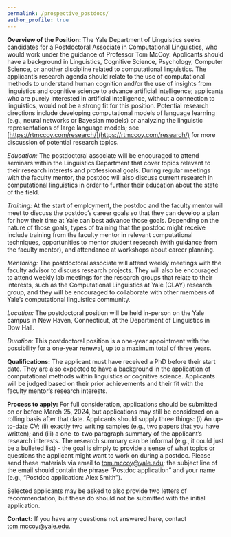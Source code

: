 ```yaml
---
permalink: /prospective_postdocs/
author_profile: true
---
```


**Overview of the Position:** The Yale Department of Linguistics seeks candidates for a Postdoctoral Associate in Computational Linguistics, who would work under the guidance of Professor Tom McCoy. Applicants should have a background in Linguistics, Cognitive Science, Psychology, Computer Science, or another discipline related to computational linguistics. The applicant’s research agenda should relate to the use of computational methods to understand human cognition and/or the use of insights from linguistics and cognitive science to advance artificial intelligence; applicants who are purely interested in artificial intelligence, without a connection to linguistics, would not be a strong fit for this position. Potential research directions include developing computational models of language learning (e.g., neural networks or Bayesian models) or analyzing the linguistic representations of large language models; see [https://rtmccoy.com/research/](https://rtmccoy.com/research/) for more discussion of potential research topics.

*Education:* The postdoctoral associate will be encouraged to attend seminars within the Linguistics Department that cover topics relevant to their research interests and professional goals. During regular meetings with the faculty mentor, the postdoc will also discuss current research in computational linguistics in order to further their education about the state of the field.

*Training:* At the start of employment, the postdoc and the faculty mentor will meet to discuss the postdoc’s career goals so that they can develop a plan for how their time at Yale can best advance those goals. Depending on the nature of those goals, types of training that the postdoc might receive include training from the faculty mentor in relevant computational techniques, opportunities to mentor student research (with guidance from the faculty mentor), and attendance at workshops about career planning.

*Mentoring:* The postdoctoral associate will attend weekly meetings with the faculty advisor to discuss research projects. They will also be encouraged to attend weekly lab meetings for the research groups that relate to their interests, such as the Computational Linguistics at Yale (CLAY) research group, and they will be encouraged to collaborate with other members of Yale’s computational linguistics community.

*Location:* The postdoctoral position will be held in-person on the Yale campus in New Haven, Connecticut, at the Department of Linguistics in Dow Hall.

*Duration:* This postdoctoral position is a one-year appointment with the possibility for a one-year renewal, up to a maximum total of three years.

**Qualifications:** The applicant must have received a PhD before their start date. They are also expected to have a background in the application of computational methods within linguistics or cognitive science. Applicants will be judged based on their prior achievements and their fit with the faculty mentor’s research interests.

**Process to apply:** For full consideration, applications should be submitted on or before March 25, 2024, but applications may still be considered on a rolling basis after that date. Applicants should supply three things: (i) An up-to-date CV; (ii) exactly two writing samples (e.g., two papers that you have written); and (iii) a one-to-two paragraph summary of the applicant’s research interests. The research summary can be informal (e.g., it could just be a bulleted list) - the goal is simply to provide a sense of what topics or questions the applicant might want to work on during a postdoc. Please send these materials via email to [tom.mccoy@yale.edu](mailto:tom.mccoy@yale.edu); the subject line of the email should contain the phrase “Postdoc application” and your name (e.g., “Postdoc application: Alex Smith”).

Selected applicants may be asked to also provide two letters of recommendation, but these do should not be submitted with the initial application.


**Contact:** If you have any questions not answered here, contact [tom.mccoy@yale.edu](mailto:tom.mccoy@yale.edu).

